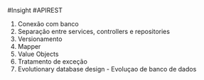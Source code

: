 #Insight #APIREST 

1. Conexão com banco
2. Separação entre services, controllers e repositories
3. Versionamento
4. Mapper
5. Value Objects
6. Tratamento de exceção
7. Evolutionary database design - Evoluçao de banco de dados